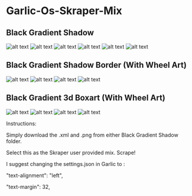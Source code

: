 # Garlic-Os-Skraper-Mix
**Black Gradient Shadow**
---



![alt text](https://github.com/timault/Garlic-Os-Skraper-/blob/main/Screenshots/GarlicOS_001.png?raw=true)
![alt text](https://github.com/timault/Garlic-Os-Skraper-/blob/main/Screenshots/GarlicOS_002.png?raw=true)
![alt text](https://github.com/timault/Garlic-Os-Skraper-/blob/main/Screenshots/GarlicOS_003.png?raw=true)
![alt text](https://github.com/timault/Garlic-Os-Skraper-/blob/main/Screenshots/GarlicOS_004.png?raw=true)
![alt text](https://github.com/timault/Garlic-Os-Skraper-/blob/main/Screenshots/GarlicOS_005.png?raw=true)
![alt text](https://github.com/timault/Garlic-Os-Skraper-/blob/main/Screenshots/GarlicOS_006.png?raw=true)


**Black Gradient Shadow Border (With Wheel Art)**
---




![alt text](https://github.com/timault/Garlic-Os-Skraper-/blob/main/Screenshots/GarlicOS_007.png?raw=true)
![alt text](https://github.com/timault/Garlic-Os-Skraper-/blob/main/Screenshots/GarlicOS_008.png?raw=true)
![alt text](https://github.com/timault/Garlic-Os-Skraper-/blob/main/Screenshots/GarlicOS_009.png?raw=true)
![alt text](https://github.com/timault/Garlic-Os-Skraper-/blob/main/Screenshots/GarlicOS_010.png?raw=true)


**Black Gradient 3d Boxart (With Wheel Art)**
---


![alt text](https://github.com/timault/Garlic-Os-Skraper-/blob/main/Screenshots/Castlevania.png?raw=true)
![alt text](https://github.com/timault/Garlic-Os-Skraper-/blob/main/Screenshots/Ecco.png?raw=true)
![alt text](https://github.com/timault/Garlic-Os-Skraper-/blob/main/Screenshots/Monster.png?raw=true)
![alt text](https://github.com/timault/Garlic-Os-Skraper-/blob/main/Screenshots/Sonic.png?raw=true)

Instructions: 

Simply download the .xml and .png from either Black Gradient Shadow folder.

Select this as the Skraper user provided mix.
Scrape!


I suggest changing the settings.json in Garlic to :

"text-alignment": "left",

"text-margin": 32,
